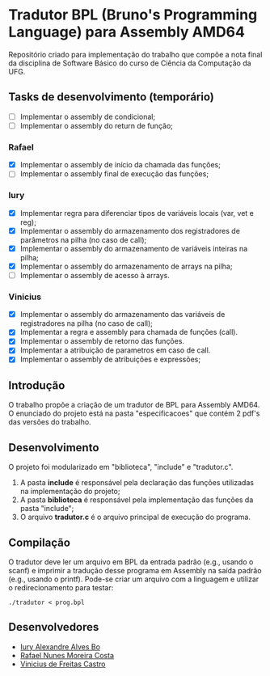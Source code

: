 # Tradutor BPL (Bruno's Programming Language) para Assembly AMD64
Repositório criado para implementação do trabalho que compõe a nota final da disciplina de Software Básico do curso de Ciência da Computação da UFG.

## Tasks de desenvolvimento (temporário)
- [ ] Implementar o assembly de condicional;
- [ ] Implementar o assembly do return de função;

### Rafael
- [x] Implementar o assembly de início da chamada das funções;
- [ ] Implementar o assembly final de execução das funções;

### Iury
- [x] Implementar regra para diferenciar tipos de variáveis locais (var, vet e reg);
- [x] Implementar o assembly do armazenamento dos registradores de parâmetros na pilha (no caso de call);
- [x] Implementar o assembly do armazenamento de variáveis inteiras na pilha;
- [x] Implementar o assembly do armazenamento de arrays na pilha;
- [ ] Implementar o assembly de acesso à arrays.

### Vinicius
- [x] Implementar o assembly do armazenamento das variáveis de registradores na pilha (no caso de call);
- [x] Implementar a regra e assembly para chamada de funções (call).
- [x] Implementar o assembly de retorno das funções.
- [x] Implementar a atribuição de parametros em caso de call.
- [x] Implementar o assembly de atribuições e expressões;

## Introdução
O trabalho propõe a criação de um tradutor de BPL para Assembly AMD64. O enunciado do projeto está na pasta "especificacoes" que contém 2 pdf's das versões do trabalho.

## Desenvolvimento
O projeto foi modularizado em "biblioteca", "include" e "tradutor.c".<br>
1. A pasta **include** é responsável pela declaração das funções utilizadas na implementação do projeto;
2. A pasta **biblioteca** é responsável pela implementação das funções da pasta "include";
3. O arquivo **tradutor.c** é o arquivo principal de execução do programa.

## Compilação
O tradutor deve ler um arquivo em BPL da entrada padrão (e.g., usando o scanf) e imprimir a tradução desse programa em Assembly na saída padrão (e.g., usando o printf). Pode-se criar um arquivo com a linguagem e utilizar o redirecionamento para testar:

` ./tradutor < prog.bpl `

## Desenvolvedores
- [Iury Alexandre Alves Bo](https://github.com/iuryalvez)
- [Rafael Nunes Moreira Costa](https://github.com/rafaelnmcosta)
- [Vinicius de Freitas Castro](https://github.com/vinifcastro)
